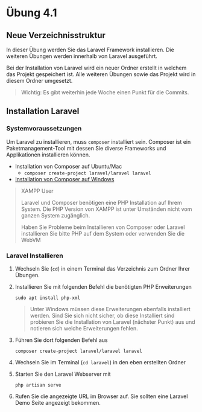 # Übung 4.1 #

## Neue Verzeichnisstruktur ##

In dieser Übung werden Sie das Laravel Framework installieren. Die weiteren Übungen werden
innerhalb von Laravel ausgeführt.

Bei der Installation von Laravel wird ein neuer Ordner erstellt in welchem das Projekt gespeichert ist.
Alle weiteren Übungen sowie das Projekt wird in diesem Ordner umgesetzt.

> Wichtig: Es gibt weiterhin jede Woche einen Punkt für die Commits.

## Installation Laravel ##

### Systemvoraussetzungen ###

Um Laravel zu installieren, muss `composer` installiert sein. Composer ist ein Paketmanagement-Tool
mit dessen Sie diverse Frameworks und Applikationen installieren können.

- Installation von Composer auf Ubuntu/Mac
    - `composer create-project laravel/laravel laravel`
- [Installation von Composer auf Windows](https://getcomposer.org/doc/00-intro.md#installation-windows)

> XAMPP User
> 
> Laravel und Composer benötigen eine PHP Installation auf Ihrem System. Die PHP Version von XAMPP ist unter Umständen
> nicht vom ganzen System zugänglich.
> 
> Haben Sie Probleme beim Installieren von Composer oder Laravel installieren Sie bitte PHP auf dem System oder verwenden Sie die WebVM

### Laravel Installieren ###

1. Wechseln Sie (`cd`) in einem Terminal das Verzeichnis zum Ordner Ihrer Übungen.

1. Installieren Sie mit folgenden Befehl die benötigten PHP Erweiterungen

    `sudo apt install php-xml`

    > Unter Windows müssen diese Erweiterungen ebenfalls installiert werden. Sind Sie sich nicht sicher, ob diese Installiert sind
    > probieren Sie die Installation von Laravel (nächster Punkt) aus und notieren sich welche Erweiterungen fehlen.

1. Führen Sie dort folgenden Befehl aus

    `composer create-project laravel/laravel laravel`

1. Wechseln Sie im Terminal (`cd laravel`) in den eben erstellten Ordner

1. Starten Sie den Laravel Webserver mit

    `php artisan serve`
   
1. Rufen Sie die angezeigte URL im Browser auf. Sie sollten eine Laravel Demo Seite angezeigt bekommen.